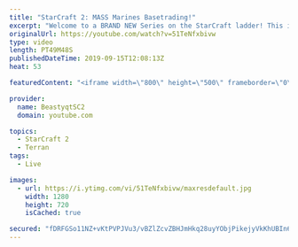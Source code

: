 ```yaml
---
title: "StarCraft 2: MASS Marines Basetrading!"
excerpt: "Welcome to a BRAND NEW Series on the StarCraft ladder! This is the \"Mass Marines to Grandmaster\" challenge, where the only attacking unit that I'm allowed to make is Marines - and that's it! I am allowed to make Medivacs just so that the gaemplay is not too monotonous, but I believe I could even make"
originalUrl: https://youtube.com/watch?v=51TeNfxbivw
type: video
length: PT49M48S
publishedDateTime: 2019-09-15T12:08:13Z
heat: 53

featuredContent: "<iframe width=\"800\" height=\"500\" frameborder=\"0\" src=\"https://www.youtube.com/embed/51TeNfxbivw\" allow=\"accelerometer; autoplay; encrypted-media; gyroscope; picture-in-picture\" allowfullscreen></iframe>"

provider:
  name: BeastyqtSC2
  domain: youtube.com

topics:
  - StarCraft 2
  - Terran
tags:
  - Live

images:
  - url: https://i.ytimg.com/vi/51TeNfxbivw/maxresdefault.jpg
    width: 1280
    height: 720
    isCached: true

secured: "fDRFGSo11NZ+vKtPVPJVu3/vBZlZcvZBHJmHkq28uyYObjPikejyVkKhUBIn6fKNJsvA9E9l/YX+6RD3/uMbq0PKMZ7klZWXblYukonsdSB0JTkwo3BuU/KElUhIpB60nzIdSAvw/5hkGj9Ub4qjjsYpOhFQ4C+SxGNmT4YCaauPdO4AjksvTt2X8Lqkgbpw71sY0xZgHcKHs8uCtFf7sGHmJ1xdhe5INu7haTle74rPtwnNhYUfouRlhYZ/TbUNiHEUS0k7tSiXMxeXAlDZFiD8xV/3fDlhDLUTNCtqzjUM7U5Z6u68wA0ybb6wMoJwoG641Qtvjq3bPL67+r40AyFjVu/xF4YbKB0/hkskBwc/EjrZzWyEg3/0NNUS2/4GEInF+pPhzVMKQL7xCdpwIVr8rf73uftQZesUYzf8hkE=;8v5BHHp900QEbQfYKWRkQA=="
---
```


